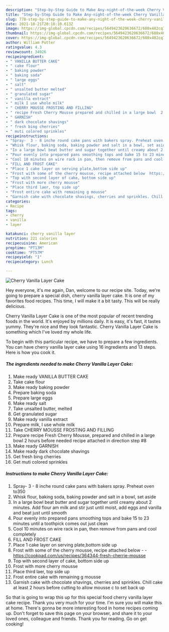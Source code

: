 ```yaml
---
description: "Step-by-Step Guide to Make Any-night-of-the-week Cherry Vanilla Layer Cake"
title: "Step-by-Step Guide to Make Any-night-of-the-week Cherry Vanilla Layer Cake"
slug: 778-step-by-step-guide-to-make-any-night-of-the-week-cherry-vanilla-layer-cake
date: 2021-10-21T20:18:10.613Z
image: https://img-global.cpcdn.com/recipes/5649423620636672/680x482cq70/cherry-vanilla-layer-cake-recipe-main-photo.jpg
thumbnail: https://img-global.cpcdn.com/recipes/5649423620636672/680x482cq70/cherry-vanilla-layer-cake-recipe-main-photo.jpg
cover: https://img-global.cpcdn.com/recipes/5649423620636672/680x482cq70/cherry-vanilla-layer-cake-recipe-main-photo.jpg
author: William Potter
ratingvalue: 4.3
reviewcount: 34926
recipeingredient:
- " VANILLA BUTTER CAKE"
- " cake flour"
- " baking powder"
- " baking soda"
- " large eggs"
- " salt"
- " unsalted butter melted"
- " granulated sugar"
- " vanilla extract"
- " milk I use whole milk"
- " CHERRY MOUSSE FROSTING AND FILLING"
- " recipe Fresh Cherry Mousse prepared and chilled in a large bowl  2 hours before needed  recipe attached in direction step 8"
- " GARNISH"
- " dark chocolate shavings"
- " fresh bing cherries"
- " muti colored sprinkles"
recipeinstructions:
- "Spray-  3 - 8 inche round cake pans with bakers spray. Preheat oven to350"
- "Whisk flour, baking soda, baking powder and salt in a bowl, set aside"
- "In a large bowl beat butter and sugar together until creamy about 2 minutes. Add flour am milk and stir just until moist, add eggs and vanilla and beat just until smooth"
- "Pour evenly into prepared pans smoothing tops and bake 15 to 23 minutes until a toothpick comes out just clean"
- "Cool 10 minutes on wire rack in pan, then remove from pans and cool completely"
- "FILL AND FROST CAKE"
- "Place 1 cake layer on serving plate,bottom side up"
- "Frost with some of the cherry mousse, recipe attached below  https://cookpad.com/us/recipes/364344-fresh-cherrie-mousse"
- "Top with second layer of cake, bottom side up"
- "Frost with more cherry mousse"
- "Place third laer, top side up"
- "Frost entire cake with remaining g mousse"
- "Garnish cake with chocolate shavings, cherries and sprinkles. Chill cake at least 2 hours before cutting to allow mousse c to set back up"
categories:
- Recipe
tags:
- cherry
- vanilla
- layer

katakunci: cherry vanilla layer 
nutrition: 221 calories
recipecuisine: American
preptime: "PT13M"
cooktime: "PT57M"
recipeyield: "1"
recipecategory: Lunch

---
```



![Cherry Vanilla Layer Cake](https://img-global.cpcdn.com/recipes/5649423620636672/680x482cq70/cherry-vanilla-layer-cake-recipe-main-photo.jpg)

Hey everyone, it's me again, Dan, welcome to our recipe site. Today, we're going to prepare a special dish, cherry vanilla layer cake. It is one of my favorites food recipes. This time, I will make it a bit tasty. This will be really delicious.



Cherry Vanilla Layer Cake is one of the most popular of recent trending foods in the world. It's enjoyed by millions daily. It is easy, it's fast, it tastes yummy. They're nice and they look fantastic. Cherry Vanilla Layer Cake is something which I've loved my whole life.


To begin with this particular recipe, we have to prepare a few ingredients. You can have cherry vanilla layer cake using 16 ingredients and 13 steps. Here is how you cook it.

<!--inarticleads1-->

##### The ingredients needed to make Cherry Vanilla Layer Cake:

1. Make ready  VANILLA BUTTER CAKE
1. Take  cake flour
1. Make ready  baking powder
1. Prepare  baking soda
1. Prepare  large eggs
1. Make ready  salt
1. Take  unsalted butter, melted
1. Get  granulated sugar
1. Make ready  vanilla extract
1. Prepare  milk, I use whole milk
1. Take  CHERRY MOUSSE FROSTING AND FILLING
1. Prepare  recipe Fresh Cherry Mousse, prepared and chilled in a large bowl  2 hours before needed  recipe attached in direction step #8
1. Make ready  GARNISH
1. Make ready  dark chocolate shavings
1. Get  fresh bing cherries
1. Get  muti colored sprinkles




<!--inarticleads2-->

##### Instructions to make Cherry Vanilla Layer Cake:

1. Spray-  3 - 8 inche round cake pans with bakers spray. Preheat oven to350
1. Whisk flour, baking soda, baking powder and salt in a bowl, set aside
1. In a large bowl beat butter and sugar together until creamy about 2 minutes. Add flour am milk and stir just until moist, add eggs and vanilla and beat just until smooth
1. Pour evenly into prepared pans smoothing tops and bake 15 to 23 minutes until a toothpick comes out just clean
1. Cool 10 minutes on wire rack in pan, then remove from pans and cool completely
1. FILL AND FROST CAKE
1. Place 1 cake layer on serving plate,bottom side up
1. Frost with some of the cherry mousse, recipe attached below -  - https://cookpad.com/us/recipes/364344-fresh-cherrie-mousse
1. Top with second layer of cake, bottom side up
1. Frost with more cherry mousse
1. Place third laer, top side up
1. Frost entire cake with remaining g mousse
1. Garnish cake with chocolate shavings, cherries and sprinkles. Chill cake at least 2 hours before cutting to allow mousse c to set back up




So that is going to wrap this up for this special food cherry vanilla layer cake recipe. Thank you very much for your time. I'm sure you will make this at home. There's gonna be more interesting food in home recipes coming up. Don't forget to save this page on your browser, and share it to your loved ones, colleague and friends. Thank you for reading. Go on get cooking!
